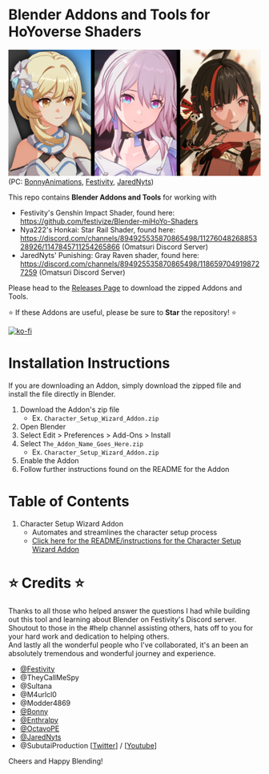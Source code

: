 # Blender Addons and Tools for HoYoverse Shaders

![alt text](./assets/gi_hsr_pgr_banner.jpg)
(PC: [BonnyAnimations](https://www.youtube.com/@BonnyAnimations), [Festivity](https://github.com/festivities), [JaredNyts](https://twitter.com/jared_nyts))

This repo contains **Blender Addons and Tools** for working with
* Festivity's Genshin Impact Shader, found here: https://github.com/festivize/Blender-miHoYo-Shaders
* Nya222's Honkai: Star Rail Shader, found here: https://discord.com/channels/894925535870865498/1127604826885328926/1147845711254265866 (Omatsuri Discord Server)
* JaredNyts' Punishing: Gray Raven shader, found here: https://discord.com/channels/894925535870865498/1186597049198727259 (Omatsuri Discord Server)

Please head to the [Releases Page](https://github.com/michael-gh1/Addons-And-Tools-For-Blender-miHoYo-Shaders/releases) to download the zipped Addons and Tools.

:star: If these Addons are useful, please be sure to **Star** the repository! :star:

[![ko-fi](https://ko-fi.com/img/githubbutton_sm.svg)](https://ko-fi.com/M4M4ET8D2)

# Installation Instructions

If you are downloading an Addon, simply download the zipped file and install the file directly in Blender.

1. Download the Addon's zip file
    * Ex. `Character_Setup_Wizard_Addon.zip`
2. Open Blender
3. Select Edit > Preferences > Add-Ons > Install
4. Select `The_Addon_Name_Goes_Here.zip`
    * Ex. `Character_Setup_Wizard_Addon.zip`
5. Enable the Addon
6. Follow further instructions found on the README for the Addon

# Table of Contents
1. Character Setup Wizard Addon
    * Automates and streamlines the character setup process
    * [Click here for the README/instructions for the Character Setup Wizard Addon](https://github.com/michael-gh1/Addons-And-Tools-For-Blender-miHoYo-Shaders/tree/main/setup_wizard/README.md)


# :star: Credits :star:

Thanks to all those who helped answer the questions I had while building out this tool and learning about Blender on Festivity's Discord server.
<br>
Shoutout to those in the #help channel assisting others, hats off to you for your hard work and dedication to helping others.
<br>
And lastly all the wonderful people who I've collaborated, it's an been an absolutely tremendous and wonderful journey and experience.
<br>
* [@Festivity](https://github.com/festivities)
* @TheyCallMeSpy
* @Sultana
* @M4urlcl0
* @Modder4869 
* [@Bonny](https://www.youtube.com/@BonnyAnimations)
* [@Enthralpy](https://www.youtube.com/@Enthralpy)
* [@OctavoPE](https://github.com/OctavoPE)
* [@JaredNyts](https://twitter.com/jared_nyts)
* @SubutaiProduction [[Twitter](https://twitter.com/SubutaiEdits)] / [[Youtube](https://www.youtube.com/@SubutaiProduction)]

Cheers and Happy Blending!
